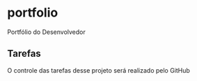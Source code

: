 # portfolio
Portfólio do Desenvolvedor

## Tarefas
O controle das tarefas desse projeto será realizado pelo GitHub
